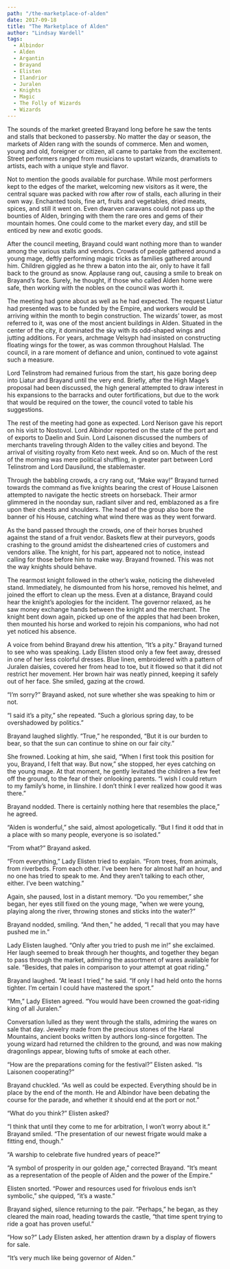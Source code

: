 ```yaml
---
path: "/the-marketplace-of-alden"
date: 2017-09-18
title: "The Marketplace of Alden"
author: "Lindsay Wardell"
tags:
  - Albindor
  - Alden
  - Argantin
  - Brayand
  - Elisten
  - Ilandrior
  - Juralen
  - Knights
  - Magic
  - The Folly of Wizards
  - Wizards
---
```

The sounds of the market greeted Brayand long before he saw the tents and stalls that beckoned to passersby. No matter the day or season, the markets of Alden rang with the sounds of commerce. Men and women, young and old, foreigner or citizen, all came to partake from the excitement. Street performers ranged from musicians to upstart wizards, dramatists to artists, each with a unique style and flavor.

Not to mention the goods available for purchase. While most performers kept to the edges of the market, welcoming new visitors as it were, the central square was packed with row after row of stalls, each alluring in their own way. Enchanted tools, fine art, fruits and vegetables, dried meats, spices, and still it went on. Even dwarven caravans could not pass up the bounties of Alden, bringing with them the rare ores and gems of their mountain homes. One could come to the market every day, and still be enticed by new and exotic goods.

After the council meeting, Brayand could want nothing more than to wander among the various stalls and vendors. Crowds of people gathered around a young mage, deftly performing magic tricks as families gathered around him. Children giggled as he threw a baton into the air, only to have it fall back to the ground as snow. Applause rang out, causing a smile to break on Brayand’s face. Surely, he thought, if those who called Alden home were safe, then working with the nobles on the council was worth it.

The meeting had gone about as well as he had expected. The request Liatur had presented was to be funded by the Empire, and workers would be arriving within the month to begin construction. The wizards’ tower, as most referred to it, was one of the most ancient buildings in Alden. Situated in the center of the city, it dominated the sky with its odd-shaped wings and jutting additions. For years, archmage Velsyph had insisted on constructing floating wings for the tower, as was common throughout Halslad. The council, in a rare moment of defiance and union, continued to vote against such a measure.

Lord Telinstrom had remained furious from the start, his gaze boring deep into Liatur and Brayand until the very end. Briefly, after the High Mage’s proposal had been discussed, the high general attempted to draw interest in his expansions to the barracks and outer fortifications, but due to the work that would be required on the tower, the council voted to table his suggestions.

The rest of the meeting had gone as expected. Lord Nerison gave his report on his visit to Nostovol. Lord Albindor reported on the state of the port and of exports to Daelin and Suin. Lord Laisonen discussed the numbers of merchants traveling through Alden to the valley cities and beyond. The arrival of visiting royalty from Keto next week. And so on. Much of the rest of the morning was mere political shuffling, in greater part between Lord Telinstrom and Lord Dausilund, the stablemaster.

Through the babbling crowds, a cry rang out, “Make way!” Brayand turned towards the command as five knights bearing the crest of House Laisonen attempted to navigate the hectic streets on horseback. Their armor glimmered in the noonday sun, radiant silver and red, emblazoned as a fire upon their chests and shoulders. The head of the group also bore the banner of his House, catching what wind there was as they went forward.

As the band passed through the crowds, one of their horses brushed against the stand of a fruit vendor. Baskets flew at their purveyors, goods crashing to the ground amidst the disheartened cries of customers and vendors alike. The knight, for his part, appeared not to notice, instead calling for those before him to make way. Brayand frowned. This was not the way knights should behave.

The rearmost knight followed in the other’s wake, noticing the disheveled stand. Immediately, he dismounted from his horse, removed his helmet, and joined the effort to clean up the mess. Even at a distance, Brayand could hear the knight’s apologies for the incident. The governor relaxed, as he saw money exchange hands between the knight and the merchant. The knight bent down again, picked up one of the apples that had been broken, then mounted his horse and worked to rejoin his companions, who had not yet noticed his absence.

A voice from behind Brayand drew his attention, “It’s a pity.” Brayand turned to see who was speaking. Lady Elisten stood only a few feet away, dressed in one of her less colorful dresses. Blue linen, embroidered with a pattern of Juralen daisies, covered her from head to toe, but it flowed so that it did not restrict her movement. Her brown hair was neatly pinned, keeping it safely out of her face. She smiled, gazing at the crowd.

“I’m sorry?” Brayand asked, not sure whether she was speaking to him or not.

“I said it’s a pity,” she repeated. “Such a glorious spring day, to be overshadowed by politics.”

Brayand laughed slightly. “True,” he responded, “But it is our burden to bear, so that the sun can continue to shine on our fair city.”

She frowned. Looking at him, she said, “When I first took this position for you, Brayand, I felt that way. But now,” she stopped, her eyes catching on the young mage. At that moment, he gently levitated the children a few feet off the ground, to the fear of their onlooking parents. “I wish I could return to my family’s home, in Ilinshire. I don’t think I ever realized how good it was there.”

Brayand nodded. There is certainly nothing here that resembles the place,” he agreed.

“Alden is wonderful,” she said, almost apologetically. “But I find it odd that in a place with so many people, everyone is so isolated.”

“From what?” Brayand asked.

“From everything,” Lady Elisten tried to explain. “From trees, from animals, from riverbeds. From each other. I’ve been here for almost half an hour, and no one has tried to speak to me. And they aren’t talking to each other, either. I’ve been watching.”

Again, she paused, lost in a distant memory. “Do you remember,” she began, her eyes still fixed on the young mage, “when we were young, playing along the river, throwing stones and sticks into the water?”

Brayand nodded, smiling. “And then,” he added, “I recall that you may have pushed me in.”

Lady Elisten laughed. “Only after you tried to push me in!” she exclaimed. Her laugh seemed to break through her thoughts, and together they began to pass through the market, admiring the assortment of wares available for sale. “Besides, that pales in comparison to your attempt at goat riding.”

Brayand laughed. “At least I tried,” he said. “If only I had held onto the horns tighter. I’m certain I could have mastered the sport.”

“Mm,” Lady Elisten agreed. “You would have been crowned the goat-riding king of all Juralen.”

Conversation lulled as they went through the stalls, admiring the wares on sale that day. Jewelry made from the precious stones of the Haral Mountains, ancient books written by authors long-since forgotten. The young wizard had returned the children to the ground, and was now making dragonlings appear, blowing tufts of smoke at each other.

“How are the preparations coming for the festival?” Elisten asked. “Is Laisonen cooperating?”

Brayand chuckled. “As well as could be expected. Everything should be in place by the end of the month. He and Albindor have been debating the course for the parade, and whether it should end at the port or not.”

“What do you think?” Elisten asked?

“I think that until they come to me for arbitration, I won’t worry about it.” Brayand smiled. “The presentation of our newest frigate would make a fitting end, though.”

“A warship to celebrate five hundred years of peace?”

“A symbol of prosperity in our golden age,” corrected Brayand. “It’s meant as a representation of the people of Alden and the power of the Empire.”

Elisten snorted. “Power and resources used for frivolous ends isn’t symbolic,” she quipped, “it’s a waste.”

Brayand sighed, silence returning to the pair. “Perhaps,” he began, as they cleared the main road, heading towards the castle, “that time spent trying to ride a goat has proven useful.”

“How so?” Lady Elisten asked, her attention drawn by a display of flowers for sale.

“It’s very much like being governor of Alden.”